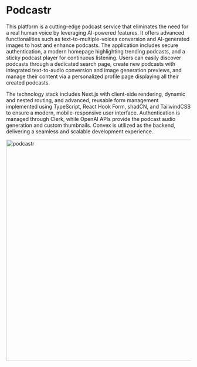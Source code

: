 # Podcastr

This platform is a cutting-edge podcast service that eliminates the need for a real human voice by leveraging AI-powered features. It offers advanced functionalities such as text-to-multiple-voices conversion and AI-generated images to host and enhance podcasts. The application includes secure authentication, a modern homepage highlighting trending podcasts, and a sticky podcast player for continuous listening. Users can easily discover podcasts through a dedicated search page, create new podcasts with integrated text-to-audio conversion and image generation previews, and manage their content via a personalized profile page displaying all their created podcasts.

The technology stack includes Next.js with client-side rendering, dynamic and nested routing, and advanced, reusable form management implemented using TypeScript, React Hook Form, shadCN, and TailwindCSS to ensure a modern, mobile-responsive user interface. Authentication is managed through Clerk, while OpenAI APIs provide the podcast audio generation and custom thumbnails. Convex is utilized as the backend, delivering a seamless and scalable development experience.

<img width="765" height="603" alt="podcastr" src="https://github.com/user-attachments/assets/71bad544-d666-43cc-8121-2a453b44396e" />
